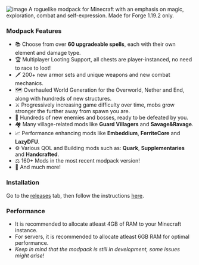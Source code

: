 ![image](https://github.com/Karmabound/spellbound-modpack/assets/148703029/7d1fdc71-fe1b-4205-8d0c-76230127617a)
A roguelike modpack for Minecraft with an emphasis on magic, exploration, combat and self-expression. Made for Forge 1.19.2 only.

### Modpack Features
- 📚 Choose from over **60 upgradeable spells**, each with their own element and damage type.
- 🏆 Multiplayer Looting Support, all chests are player-instanced, no need to race to loot!
- 🗡️ 200+ new armor sets and unique weapons and new combat mechanics.
- 🗺️ Overhauled World Generation for the Overworld, Nether and End, along with hundreds of new structures.
- ⚔️ Progressively increasing game difficulty over time, mobs grow stronger the further away from spawn you are.
- 🏹 Hundreds of new enemies and bosses, ready to be defeated by you.
- 🏘️ Many village-related mods like **Guard Villagers** and **Savage&Ravage**.
- 📈 Performance enhancing mods like **Embeddium**, **FerriteCore** and **LazyDFU**.
- ⚙️ Various QOL and Building mods such as: **Quark**, **Supplementaries** and **Handcrafted**.
- ⚖️ 160+ Mods in the most recent modpack version!
- 🚀 And much more!

### Installation
Go to the [releases](https://github.com/Karmabound/spellbound-modpack/releases) tab, then follow the instructions [here](https://pastebin.com/fih4xNxq).

### Performance
- It is recommended to allocate atleast 4GB of RAM to your Minecraft instance.
- For servers, it is recommended to allocate atleast 6GB RAM for optimal performance.
- *Keep in mind that the modpack is still in development, some issues might arise!*
